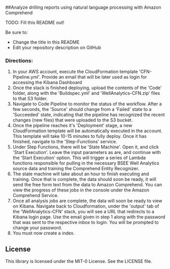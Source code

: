 ##Analyze drilling reports using natural language processing with Amazon Comprehend

TODO: Fill this README out!

Be sure to:

* Change the title in this README
* Edit your repository description on GitHub

### Directions:
1) In your AWS account, execute the CloudFormation template 'CFN-Pipeline.yml'. Provide an email that will be later used as login for accessing the Kibana Dashboard
2) Once the stack is finished deploying, upload the contents of the 'Code' folder, along with the 'Buildspec.yml' and 'WellAnalytics-CFN.zip' files to that S3 folder.
3) Navigate to Code Pipeline to monitor the status of the workflow. After a few seconds, the 'Source' should change from a 'Failed' state to a 'Succeeded' state, indicating that the pipeline has recognized the recent changes (new files) that were uploaded to the S3 bucket.
4) Once the pipeline reaches it's 'Deployment' stage, a new CloudFormation template will be automatically executed in the account. This template will take 10-15 minutes to fully deploy. Once it has finished, navigate to the 'Step-Functions' service.
5) Under Step Functions, there will be 'State Machine'. Open it, and click 'Start Execution'. Leave the input parameters as are, and continue with the 'Start Execution' option. This will trigger a series of Lambda functions responsible for pulling in the necessary BSEE Well Analytics source data and training the Comprehend Entity Recognizer.
6) The state machine will take about an hour to finish executing and training. Once that is complete, the data should soon be ready, it will send the free form text from the data to Amazon Comprehend. You can view the progress of these jobs in the console under the Amazon Comprehend Service. 
7) Once all analysis jobs are complete, the data will soon be ready to view on Kibana. Navigate back to Cloudformation, under the 'output' tab of the 'WellAnalytics-CFN' stack, you will see a URL that redirects to a Kibana login page. Use the email given in step 1 along with the password that was sent to the respective inbox to login. You will be prompted to change your password.
8) You must now create a index. 
## License

This library is licensed under the MIT-0 License. See the LICENSE file.

